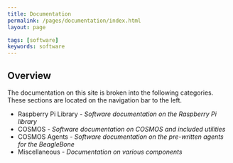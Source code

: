 ```yaml
---
title: Documentation
permalink: /pages/documentation/index.html
layout: page

tags: [software]
keywords: software
---
```



## Overview

The documentation on this site is broken into the following categories. These sections are located on the navigation bar
to the left.

* Raspberry Pi Library - _Software documentation on the Raspberry Pi library_
* COSMOS - _Software documentation on COSMOS and included utilities_
* COSMOS Agents - _Software documentation on the pre-written agents for the BeagleBone_
* Miscellaneous - _Documentation on various components_
